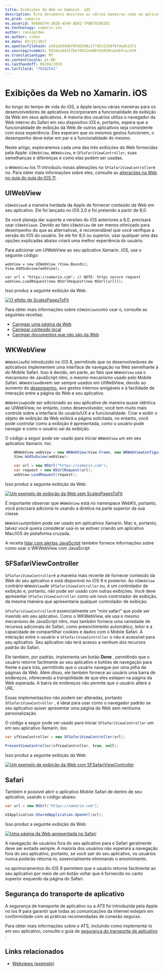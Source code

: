 ```yaml
---
title: Exibições da Web no Xamarin. iOS
description: Este documento descreve as várias maneiras como um aplicativo Xamarin. iOS pode exibir conteúdo da Web. Ele discute UIWebView, WKWebView, SFSafariViewController, Safari e segurança de transporte de aplicativo.
ms.prod: xamarin
ms.assetid: 84886CF4-2B2B-4540-AD92-7F0B791952D1
ms.technology: xamarin-ios
author: conceptdev
ms.author: crdun
ms.date: 03/22/2017
ms.openlocfilehash: e593a594bbf0fd6398c277d531258f6fded515f1
ms.sourcegitcommit: 933de144d1fbe7d412e49b743839cae4bfcac439
ms.translationtype: MT
ms.contentlocale: pt-BR
ms.lasthandoff: 09/04/2019
ms.locfileid: "70282541"
---
```

# <a name="web-views-in-xamarinios"></a>Exibições da Web no Xamarin. iOS

Ao longo do tempo de vida do iOS, a Apple lançou várias maneiras para os desenvolvedores de aplicativos incorporarem a funcionalidade de exibição da Web em seus aplicativos. A maioria dos usuários utiliza o navegador da Web interno do Safari em seu dispositivo iOS e, portanto, espera que a funcionalidade de exibição da Web de outros aplicativos seja consistente com essa experiência. Eles esperam que os mesmos gestos funcionem, o desempenho deve estar em par e a funcionalidade do mesmo.

Neste artigo, exploraremos cada uma das três exibições da Web fornecidas pela Apple: `UIWebView`, `WKWebview`, e `SFSafariViewController`, suas semelhanças e diferenças e como elas podem ser usadas. 

o `WKWebView` Ios 11 introduziu novas alterações no `SFSafariViewController`e no. Para obter mais informações sobre eles, consulte as [alterações na Web no guia do guia do IOS 11](~/ios/platform/introduction-to-ios11/web.md) .

## <a name="uiwebview"></a>UIWebView

`UIWebView`é a maneira herdada da Apple de fornecer conteúdo da Web em seu aplicativo. Ele foi lançado no iOS 2,0 e foi preterido a partir de 8,0.

Se você planeja dar suporte a versões do iOS anteriores a 8,0, precisará usar `UIWebView`o. Devido ao fato `UIWebView` de ser menos otimizado para desempenho do que as alternativas, é recomendável que você verifique a versão do IOS do usuário. Se ele for 8,0 ou superior, usar qualquer uma das opções explicadas abaixo criará uma melhor experiência do usuário.
 
Para adicionar um UIWebView ao seu aplicativo Xamarin. iOS, use o seguinte código:
 
```
webView = new UIWebView (View.Bounds);
View.AddSubview(webView);

var url = "https://xamarin.com"; // NOTE: https secure request
webView.LoadRequest(new NSUrlRequest(new NSUrl(url)));
```

Isso produz a seguinte exibição da Web:

[![](uiwebview-images/webview.png "O efeito de ScalesPagesToFit")](uiwebview-images/webview.png#lightbox)

Para obter mais informações sobre `UIWebView`como usar o, consulte as seguintes receitas:


- [Carregar uma página da Web](https://github.com/xamarin/recipes/tree/master/Recipes/ios/content_controls/web_view/load_a_web_page)
- [Carregar conteúdo local](https://github.com/xamarin/recipes/tree/master/Recipes/ios/content_controls/web_view/load_local_content)
- [Carregar documentos que não são da Web](https://github.com/xamarin/recipes/tree/master/Recipes/ios/content_controls/web_view/load_non-web_documents)

## <a name="wkwebview"></a>WKWebView

`WKWebView`foi introduzido no iOS 8, permitindo que os desenvolvedores de aplicativos implementem uma interface de navegação na Web semelhante à do Mobile Safari. Isso é devido, em parte, ao fato que `WKWebView` usa o mecanismo de JavaScript nitro, o mesmo mecanismo usado pelo Mobile Safari. `WKWebView`devem ser sempre usados em UIWebView, devido ao aumento do [desempenho](http://blog.initlabs.com/post/100113463211/wkwebview-vs-uiwebview), aos gestos internos amigáveis e à facilidade de interação entre a página da Web e seu aplicativo.
  
`WKWebView`pode ser adicionado ao seu aplicativo de maneira quase idêntica ao UIWebView, no entanto, como desenvolvedor, você tem muito mais controle sobre a interface do usuário/UX e a funcionalidade. Criar e exibir o objeto de exibição da Web exibirá a página solicitada, no entanto, você pode controlar como a exibição é apresentada, como o usuário pode navegar e como o usuário sai da exibição.  

O código a seguir pode ser usado para iniciar `WKWebView` um em seu aplicativo Xamarin. Ios:

```csharp
    WKWebView webView = new WKWebView(View.Frame, new WKWebViewConfiguration());
    View.AddSubview(webView);

    var url = new NSUrl("https://xamarin.com");
    var request = new NSUrlRequest(url);
    webView.LoadRequest(request);
```

Isso produz a seguinte exibição da Web:

[![](uiwebview-images/wkwebview.png "Um exemplo de exibição da Web sem ScalesPagesToFit")](uiwebview-images/wkwebview.png#lightbox)

É importante observar que `WKWebView` está no namespace WebKit, portanto, você precisará adicioná-lo usando a diretiva na parte superior da sua classe.

`WKWebView`também pode ser usado em aplicativos Xamarin. Mac e, portanto, talvez você queira considerar usá-lo se estiver criando um aplicativo Mac/iOS de plataforma cruzada.

A receita [lidar com alertas JavaScript](https://github.com/xamarin/recipes/tree/master/Recipes/ios/content_controls/web_view/handle_javascript_alerts) também fornece informações sobre como usar o WKWebView com JavaScript

<a name="safariviewcontroller" />

## <a name="sfsafariviewcontroller"></a>SFSafariViewController
 
 `SFSafariViewController`é a maneira mais recente de fornecer conteúdo da Web do seu aplicativo e está disponível no iOS 9 e posterior. Ao `UIWebView` contrário `WKWebView`de `SFSafariViewController` ou, é um controlador de exibição e, portanto, não pode ser usado com outras exibições. Você deve apresentar `SFSafariViewController` como um novo controlador de exibição, da mesma maneira que apresentaria qualquer controlador de exibição.
 
 `SFSafariViewController`é essencialmente um "mini safari" que pode ser inserido em seu aplicativo. Como o WKWebView, ele usa o mesmo mecanismo de JavaScript nitro, mas também fornece uma variedade de recursos adicionais do Safari, como preenchimento automático, leitor e a capacidade de compartilhar cookies e dados com o Mobile Safari. A interação entre o usuário e `SFSafariViewController` o não é acessível para seu aplicativo. Seu aplicativo não terá acesso a nenhum dos recursos padrão do Safari.
 
Ele também, por padrão, implementa um botão **Done** , permitindo que o usuário retorne facilmente ao seu aplicativo e botões de navegação para frente e para trás, permitindo que o usuário navegue por uma pilha de páginas da Web. Além disso, ele também fornece ao usuário uma barra de endereços, oferecendo a tranqüilidade de que eles estejam na página da Web esperada. A barra de endereços não permite que o usuário altere a URL. 

Essas implementações não podem ser alteradas, portanto `SFSafariViewController` , é ideal para usar como o navegador padrão se seu aplicativo quiser apresentar uma página da Web sem nenhuma personalização.

O código a seguir pode ser usado para iniciar `SFSafariViewController` um em seu aplicativo Xamarin. Ios:

```csharp
var sfViewController = new SFSafariViewController(url);

PresentViewController(sfViewController, true, null);
```

Isso produz a seguinte exibição da Web:

[![](uiwebview-images/sfsafariviewcontroller.png "Um exemplo de exibição da Web com SFSafariViewController")](uiwebview-images/sfsafariviewcontroller.png#lightbox)

## <a name="safari"></a>Safari

Também é possível abrir o aplicativo Mobile Safari de dentro de seu aplicativo, usando o código abaixo:

```csharp
var url = new NSUrl("https://xamarin.com");

UIApplication.SharedApplication.OpenUrl(url);

```

Isso produz a seguinte exibição da Web:

[![](uiwebview-images/safari.png "Uma página da Web apresentada no Safari")](uiwebview-images/safari.png#lightbox)

A navegação de usuários fora do seu aplicativo para o Safari geralmente deve ser evitada sempre. A maioria dos usuários não esperará a navegação fora do seu aplicativo, portanto, se você sair do seu aplicativo, os usuários nunca poderão retorná-lo, essencialmente eliminando o envolvimento.

os aprimoramentos do iOS 9 permitem que o usuário retorne facilmente ao seu aplicativo por meio de um botão voltar que é fornecido no canto superior esquerdo da página do Safari.

## <a name="app-transport-security"></a>Segurança do transporte de aplicativo

A segurança de transporte de aplicativo ou a *ATS* foi introduzida pela Apple no Ios 9 para garantir que todas as comunicações da Internet estejam em conformidade com as práticas recomendadas de conexão seguras.

Para obter mais informações sobre o ATS, incluindo como implementá-lo em seu aplicativo, consulte o guia de [segurança do transporte de aplicativo](~/ios/app-fundamentals/ats.md) .

## <a name="related-links"></a>Links relacionados

- [Webviews (exemplo)](https://docs.microsoft.com/samples/xamarin/ios-samples/webview)
